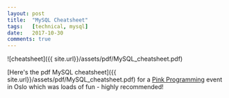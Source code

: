 ```yaml
---
layout: post
title:  "MySQL Cheatsheet"
tags:   [technical, mysql]
date:   2017-10-30
comments: true
---
```


![cheatsheet]({{ site.url}}/assets/pdf/MySQL_cheatsheet.pdf)

[Here's the pdf MySQL cheatsheet]({{ site.url}}/assets/pdf/MySQL_cheatsheet.pdf) for a [Pink Programming](https://www.pinkprogramming.se/en) event in Oslo which was loads of fun - highly recommended!

